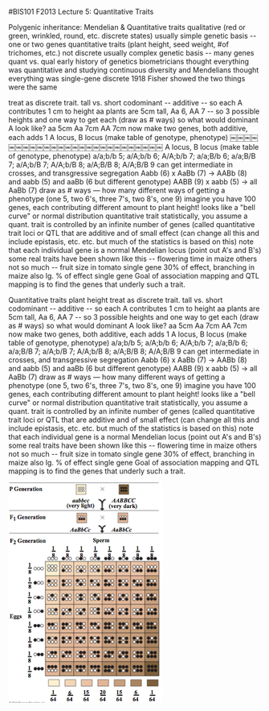 #BIS101 F2013 Lecture 5: Quantitative Traits

Polygenic inheritance: Mendelian & Quantitative traits
qualitative (red or green, wrinkled, round, etc. discrete states) usually simple genetic basis -- one or two genes
quantitative traits (plant height, seed weight, #of trichomes, etc.) not discrete
usually complex genetic basis -- many genes quant vs. qual
early history of genetics biometricians thought everything was quantitative and studying continuous diversity and Mendelians thought everything was single-gene discrete
1918 Fisher showed the two things were the same

treat as discrete trait. tall vs. short
codominant -- additive -- so each A contributes 1 cm to height aa plants are 5cm tall, Aa 6, AA 7 -- so 3 possible heights and one way to get each (draw as # ways)
so what would dominant A look like?
aa 5cm Aa 7cm AA 7cm
now make two genes, both additive, each adds 1
A locus, B locus (make table of genotype, phenotype)
￼￼￼￼￼￼￼￼￼￼￼￼￼￼￼￼￼￼￼￼￼￼￼￼￼￼
A locus, B locus (make table of genotype, phenotype)
a/a;b/b 5; a/A;b/b 6; A/A;b/b 7; a/a;B/b 6; a/a;B/B 7; a/A;b/B 7; A/A;b/B 8; a/A;B/B 8; A/A;B/B 9
can get intermediate in crosses, and transgressive segregation
Aabb (6) x AaBb (7) -> AABb (8) and aabb (5) and aaBb (6 but different genotype)
AABB (9) x aabb (5) -> all AaBb (7)
draw as # ways — how many different ways of getting a phenotype (one 5, two 6's, three 7's, two 8's, one 9) imagine you have 100 genes, each contributing different amount to plant height!
looks like a "bell curve" or normal distribution quantitative trait
statistically, you assume a quant. trait is controlled by an infinite number of genes (called quantitative trait loci or QTL that are additive and of small effect (can change all this and include epistasis, etc. etc. but much of the statistics is based on this) note that each individual gene is a normal Mendelian locus (point out A's and B's)
some real traits have been shown like this -- flowering time in maize
others not so much -- fruit size in tomato single gene 30% of effect, branching in maize also lg. % of effect single gene
Goal of association mapping and QTL mapping is to find the genes
that underly such a trait.


Quantitative traits
    plant height
        treat as discrete trait. tall vs. short
            codominant -- additive -- so each A contributes 1 cm to height
            aa plants are 5cm tall, Aa 6, AA 7 -- so 3 possible heights and one way to get each (draw as # ways)
            so what would dominant A look like?
                aa 5cm Aa 7cm AA 7cm
        now make two genes, both additive, each adds 1
            A locus, B locus (make table of genotype, phenotype)
                a/a;b/b 5; a/A;b/b 6; A/A;b/b 7; a/a;B/b 6; a/a;B/B 7; a/A;b/B 7; A/A;b/B 8; a/A;B/B 8; A/A;B/B 9
            can get intermediate in crosses, and transgressive segregation
                Aabb (6) x AaBb (7) -> AABb (8) and aabb (5) and aaBb (6 but different genotype)
                AABB (9) x aabb (5) -> all AaBb (7)
            draw as # ways — how many different ways of getting a phenotype (one 5, two 6's, three 7's, two 8's, one 9)
            imagine you have 100 genes, each contributing different amount to plant height!
                looks like a "bell curve" or normal distribution
    quantitative trait
        statistically, you assume a quant. trait is controlled by an infinite number of genes (called quantitative trait loci or QTL that are additive and of small effect (can change all this and include epistasis, etc. etc. but much of the statistics is based on this)
        note that each individual gene is a normal Mendelian locus (point out A's and B's)
        some real traits have been shown like this -- flowering time in maize
        others not so much -- fruit size in tomato single gene 30% of effect, branching in maize also lg. % of effect single gene
    Goal of association mapping and QTL mapping is to find the genes that underly such a trait.
    
![blah](./images/quant_f2.png)
    
    